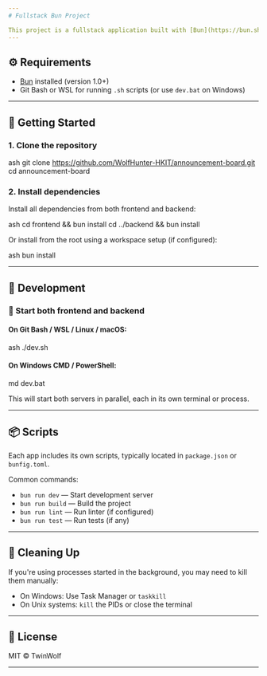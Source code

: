 ```yaml
---
# Fullstack Bun Project

This project is a fullstack application built with [Bun](https://bun.sh/), containing separate frontend and backend apps running in parallel.
---
```


## ⚙️ Requirements

-   [Bun](https://bun.sh/) installed (version 1.0+)
-   Git Bash or WSL for running `.sh` scripts (or use `dev.bat` on Windows)

---

## 🚀 Getting Started

### 1. Clone the repository

ash
git clone https://github.com/WolfHunter-HKIT/announcement-board.git
cd announcement-board

### 2. Install dependencies

Install all dependencies from both frontend and backend:

ash
cd frontend && bun install
cd ../backend && bun install

Or install from the root using a workspace setup (if configured):

ash
bun install

---

## 🧪 Development

### 🔁 Start both frontend and backend

#### On **Git Bash / WSL / Linux / macOS**:

ash
./dev.sh

#### On **Windows CMD / PowerShell**:

md
dev.bat

This will start both servers in parallel, each in its own terminal or process.

---

## 📦 Scripts

Each app includes its own scripts, typically located in `package.json` or `bunfig.toml`.

Common commands:

-   `bun run dev` — Start development server
-   `bun run build` — Build the project
-   `bun run lint` — Run linter (if configured)
-   `bun run test` — Run tests (if any)

---

## 🧹 Cleaning Up

If you're using processes started in the background, you may need to kill them manually:

-   On Windows: Use Task Manager or `taskkill`
-   On Unix systems: `kill` the PIDs or close the terminal

---

## 📝 License

MIT © TwinWolf

---

